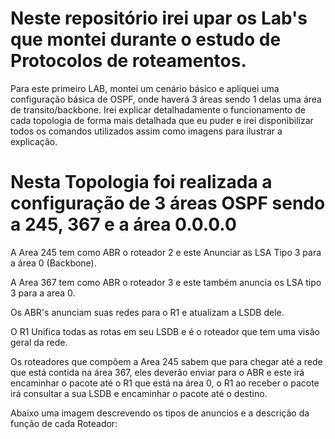 # Neste repositório irei upar os Lab's que montei durante o estudo de Protocolos de roteamentos.

Para este primeiro LAB, montei um cenário básico e apliquei uma configuração básica de OSPF, onde haverá 3 áreas sendo 1 delas uma área de transito/backbone.
Irei explicar detalhadamente o funcionamento de cada topologia de forma mais detalhada que eu puder e irei disponibilizar todos os comandos utilizados assim como imagens para ilustrar a explicação.



# Nesta Topologia foi realizada a configuração de 3 áreas OSPF sendo a 245, 367 e a área 0.0.0.0
A Area 245 tem como ABR o roteador 2 e este Anunciar as LSA Tipo 3 para a área 0 (Backbone).

A Area 367 tem como ABR o roteador 3 e este também anuncia os LSA tipo 3 para a area 0.

Os ABR's anunciam suas redes para o R1 e atualizam a LSDB dele.

O R1 Unifica todas as rotas em seu LSDB e é o roteador que tem uma visão geral da rede.

Os roteadores que compõem a Area 245 sabem que para chegar até a rede que está contida na área 367, eles deverão enviar para o ABR e este irá encaminhar o pacote até o R1 que está na área 0, o R1 ao receber o pacote irá consultar a sua LSDB e encaminhar o pacote até o destino.

Abaixo uma imagem descrevendo os tipos de anuncios e a descrição da função de cada Roteador:






